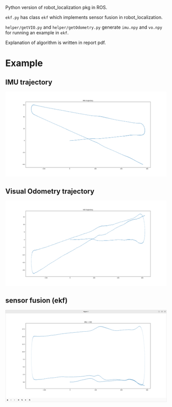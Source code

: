 Python version of robot_localization pkg in ROS.

`ekf.py` has class `ekf` which implements sensor fusion in robot_localization.

`helper/getVIO.py` and `helper/getOdometry.py` generate `imu.npy` and `vo.npy` for running an example in `ekf`.

Explanation of algorithm is written in report pdf.


# Example

## IMU trajectory
![Alt text](/pic/imu_trajectory.png "imu_trajectory")

## Visual Odometry trajectory
![Alt text](/pic/vio_trajectory.png "vio_trajectory")

## sensor fusion (ekf)
![Alt text](/pic/VIO+IMU.png "VIO+IMU")
